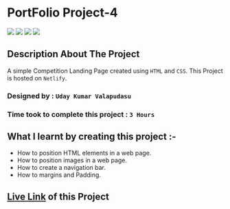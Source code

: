 # PortFolio Project-4

![](https://camo.githubusercontent.com/3331f6a77898f15b410350c60f713ba3ca32b19fe26ba1d68e315f18eca89bc1/68747470733a2f2f696d672e736869656c64732e696f2f62616467652f48544d4c2d2532304353532d6f72616e6765)
![](https://camo.githubusercontent.com/05515f09928469d588b8d97d33a1cf1870614cf37b9f8790a4b8ffaa65918634/68747470733a2f2f696d672e736869656c64732e696f2f62616467652f427574746f6e2d50616464696e672d626c7565)
![](https://camo.githubusercontent.com/a49ff5d2aafdf147e339d9e07fd49d268ff066570488ac02c421a11a6903d68b/68747470733a2f2f696d672e736869656c64732e696f2f62616467652f4e65746c6966792d56657263656c2d627269676874677265656e)
![](https://camo.githubusercontent.com/5e07d34aa0ce94f02c2a1a46a3130d4db2413105b1a798b808c199d01c64d8a6/68747470733a2f2f696d672e736869656c64732e696f2f62616467652f4353532532302d506f736974696f6e732d726564)
## Description About The Project

A simple Competition Landing Page created using `HTML` and `CSS`. This Project is hosted on `Netlify`.

### Designed by : `Uday Kumar Valapudasu`
### Time took to complete this project : `3 Hours`

## What I learnt by creating this project :-

- How to position HTML elements in a web page.
- How to position images in a web page.
- How to create a navigation bar.
- How to margins and Padding.

## [Live Link](https://competition-ineuron.netlify.app/ "competition page") of this Project